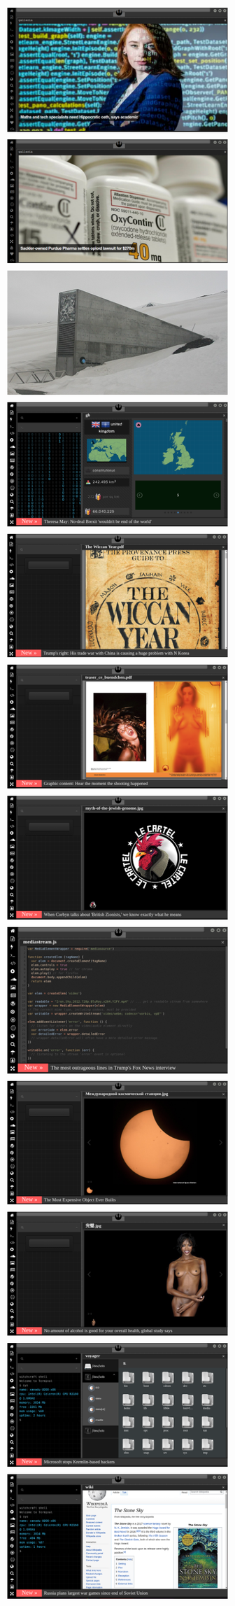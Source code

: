
[![Image](hive/oath.png)](https://www.theguardian.com/science/2019/aug/16/mathematicians-need-doctor-style-hippocratic-oath-says-academic-hannah-fry)

<!-- 
bkz dünya sağlık örgütüne ekşisözlüğe gelse alacağı nick
bkz dünya sağlık örgütüne bi tavsiye bırak
bkz amerikalılara ana dilde eğitim hakkı verecekmiyiz beyler
bkz kızlara ekşiciyim diyip hava atmak
bkz ekşici abisine atar yapar ergen 
bkz ekşici olmayıp adamım diye gezen totoşlar
bkz x ural sözlüğe gelse alacağı bick
bkz x e yazacağı kitap tavsiyeleri
-->

[![Image](hive/purdue.png)](https://www.theguardian.com/us-news/2018/jan/27/universities-sackler-family-purdue-pharma-oxycontin-opioids)

[![Image](almanac/Global_Seed_Vault.jpg)](https://www.seedvault.no/)

[![Image](brexit.png)]( https://stackoverflow.com/)

![Image](wiccanyear.png)

[![Image](hearthemoment.png)](http://www.taschen-transfer.commedia/downloads/teaser_ce_buendchen.pdf)

[![Image](myth-of-the-jewish-genome.png)](https://www.merriam-webster.com/dictionary/chromatic)

![Image](mediasource.png)

![Image](ISS.png)

[![Image](完璧.png)](https://www.ibm.com/developerworks/jp/aix/library/au-errnovariable/index.html)

![Image](voyager.png)

![Image](stone-sky.png)




